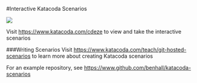 #Interactive Katacoda Scenarios

[![](http://shields.katacoda.com/katacoda/cdeze/count.svg)](https://www.katacoda.com/cdeze "Get your profile on Katacoda.com")

Visit https://www.katacoda.com/cdeze to view and take the interactive scenarios

###Writing Scenarios
Visit https://www.katacoda.com/teach/git-hosted-scenarios to learn more about creating Katacoda scenarios

For an example repository, see https://www.github.com/benhall/katacoda-scenarios
